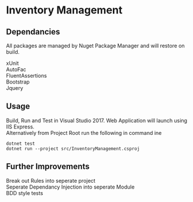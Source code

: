 # Inventory Management

## Dependancies

All packages are managed by Nuget Package Manager and will restore on build.  
  
xUnit  
AutoFac  
FluentAssertions  
Bootstrap  
Jquery

## Usage

Build, Run and Test in Visual Studio 2017. Web Application will launch using IIS Express.  
 Alternatively from Project Root run the following in command ine

```console
dotnet test
dotnet run --project src/InventoryManagement.csproj
```

## Further Improvements
Break out Rules into seperate project  
Seperate Dependancy Injection into seperate Module  
BDD style tests

